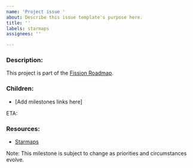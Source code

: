 ```yaml
---
name: 'Project issue '
about: Describe this issue template's purpose here.
title: ''
labels: starmaps
assignees: ''

---
```


### Description: ###
This project is part of the [Fission Roadmap](https://starmap.site/roadmap/github.com/bdehaynin/Fission-Starmaps/issues/1#simple).

### Children: ###
- [Add milestones links here]

ETA: 

### Resources: ###
- [Starmaps](https://starmap.site/roadmap/github.com/bdehaynin/Fission-Starmaps/issues/1#simple)

Note: This milestone is subject to change as priorities and circumstances evolve.
